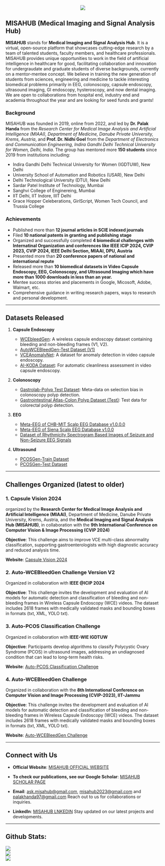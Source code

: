 <h1 align="center">
    <img src="https://readme-typing-svg.herokuapp.com/?font=Righteous&size=35&center=true&vCenter=true&width=500&height=70&duration=4000&lines=Hi+There!+👋;Welcome+To+MISAHUB;" />
</h1>

## MISAHUB (Medical Imaging and Signal Analysis Hub)

**MISAHUB** stands for **Medical Imaging and Signal Analysis Hub**. It is a virtual, open-source platform that showcases cutting-edge research by a team of talented students, faculty members, and healthcare professionals. MISAHUB provides unique opportunities to work in the field of artificial intelligence in healthcare for good, facilitating collaboration and innovation for undergraudate and graduate students of diverse backgrounds, currently on a mentor-mentee concept. We believe in training the new generation of students from sciences, engineering and medicine to tackle interesting biomedical problems primarily in EEG, colonoscopy, capsule endoscopy, ultrasound imaging, GI endoscopy, hysteroscopy, and now dental imaging. We are open to collaborations from hospital end, industry end and academia throughout the year and are looking for seed funds and grants!

### Background
MISAHUB was founded in 2019, online from 2022, and led by **Dr. Palak Handa** from the *Research Center for Medical Image Analysis and Artificial Intelligence (MIAAI), Department of Medicine, Danube Private University, Krems, Austria*, and **Prof. Dr. Nidhi Goel** from the *Department of Electronics and Communication Engineering, Indira Gandhi Delhi Technical University for Women, Delhi, India*. The group has mentored more **150 students** since 2019 from institutions including:

- Indira Gandhi Delhi Technical University for Women (IGDTUW), New Delhi
- University School of Automation and Robotics (USAR), New Delhi
- Delhi Technological University (DTU), New Delhi
- Sardar Patel Institute of Technology, Mumbai
- Sanghvi College of Enginereing, Mumbai
- IIT Delhi, IIT Indore, IIIT Delhi
- Grace Hopper Celeberations, GirlScript, Women Tech Council, and Trussia College

### Achievements
- Published more than **12 journal articles in SCIE indexed journals**
- Filed **10 national patents in granting and publishing stage**
- Organized and successfully completed **4 biomedical challenges with Internatinal Organization and conferences like IEEE ICIP 2024, CVIP 2023, CVIP 2024, IEEE Delhi Section, MIAAI, DPU, Austria**
- Presented more than **20 conference papers of national and international repute**
- Released more than **10 biomedical datasets in Video Capsule Endoscopy, EEG, Colonoscopy, and Ultrasound Imaging which have more than 1000 downloads in less than an year.**
- Mentee success stories and placements in Google, Micosoft, Adobe, Walmart, etc.
- Comprehensive guidance in writing research papers, ways to research and personal development.

---

## Datasets Released

1. **Capsule Endoscopy**
   - [WCEbleedGen](https://zenodo.org/records/7548320): A wireless capsule endoscopy dataset containing bleeding and non-bleeding frames (V1, V2).
   - [AutoWCEBleedGen-Test Dataset (V1)](https://zenodo.org/records/10124589)
   - [VCEAnomalyNet](https://zenodo.org/records/10909126): A dataset for anomaly detection in video capsule endoscopy.
   - [AI-KODA Dataset](https://figshare.com/articles/dataset/AI-KODA_Dataset_An_AI-Image_Dataset_for_Automatic_Assessment_of_Cleanliness_in_Video_Capsule_Endoscopy_as_per_Korea-Canada_Scores/25807915): For automatic cleanliness assessment in video capsule endoscopy.

2. **Colonoscopy**
   - [Gastrolab-Polyp Test Dataset](https://zenodo.org/records/7874340): Meta-data on selection bias in colonoscopy polyp detection.
   - [Gastrointestinal Atlas-Colon Polyp Dataset (Test)](https://zenodo.org/records/10097701): Test data for colorectal polyp detection.

3. **EEG**
   - [Meta-EEG of CHB-MIT Scalp EEG Database v1.0.0.0](https://zenodo.org/record/6062372#.ZEp6jXZBzIU)
   - [Meta-EEG of Siena Scalp EEG Database v1.0.0](https://zenodo.org/record/6061290#.ZEp6i3ZBzIW)
   - [Dataset of Rhythmicity Spectrogram Based Images of Seizure and Non-Seizure EEG Signals](https://zenodo.org/record/6055011#.ZEp6i3ZBzIX)

4. **Ultrasound**
   - [PCOSGen-Train Dataset](https://zenodo.org/records/10430727)
   - [PCOSGen-Test Dataset](https://zenodo.org/records/10510879)

---

## Challenges Organized (latest to older)

### 1. Capsule Vision 2024
organized by the **Research Center for Medical Image Analysis and Artificial Intelligence (MIAAI)**, Department of Medicine, Danube Private University, Krems, Austria, and the **Medical Imaging and Signal Analysis Hub (MISAHUB)**, in collaboration with the **9th International Conference on Computer Vision & Image Processing (CVIP 2024)**

**Objective**: This challenge aims to improve VCE multi-class abnormality classification, supporting gastroenterologists with high diagnostic accuracy and reduced analysis time.

**Website**: [Capsule Vision 2024](https://cvip-2024.vercel.app/challenge)

### 2. Auto-WCEBleedGen Challenge Version V2
Organized in collaboration with **IEEE @ICIP 2024**

**Objective**: This challenge invites the development and evaluation of AI models for automatic detection and classification of bleeding and non-bleeding frames in Wireless Capsule Endoscopy (WCE) videos. The dataset includes 2618 frames with medically validated masks and bounding boxes in formats (txt, XML, YOLO txt).
  
### 3. Auto-PCOS Classification Challenge
Organized in collaboration with **IEEE-WIE IGDTUW**

**Objective**: Participants develop algorithms to classify Polycystic Ovary Syndrome (PCOS) in ultrasound images, addressing an undiagnosed condition that can lead to long-term health risks.

**Website**: [Auto-PCOS Classification Challenge](https://misahub.in/pcos/index.html)

### 4. Auto-WCEBleedGen Challenge
Organized in collaboration with the **8th International Conference on Computer Vision and Image Processing (CVIP-2023), IIT-Jammu**

**Objective**: This challenge invites the development and evaluation of AI models for automatic detection and classification of bleeding and non-bleeding frames in Wireless Capsule Endoscopy (WCE) videos. The dataset includes 2618 frames with medically validated masks and bounding boxes in formats (txt, XML, YOLO txt).

**Website**: [Auto-WCEBleedGen Challenge](https://unstop.com/hackathons/auto-wcebleedgen-challenge-misahub-758057)

---

## Connect with Us

- **Official Website**: [MISAHUB OFFICIAL WEBSITE](https://misahub.in/)
  
- **To check our publications, see our Google Scholar**: [MISAHUB SCHOLAR PAGE](https://scholar.google.com/citations?user=mvDYiX0AAAAJ&hl=en)

- **Email**: [ask.misahub@gmail.com](ask.misahub@gmail.com]), [misahub2023@gmail.com](ask.misahub@gmail.com) and [palakhanda97@gmail.com](palakhanda97@gmail.com) Reach out to us for collaborations or inquiries.

- **LinkedIn**: [MISAHUB LNKEDIN](https://www.linkedin.com/in/misahub/) Stay updated on our latest projects and developments.

---
## Github Stats:
![](https://github-readme-stats.vercel.app/api?username=misahub2023&theme=dark&hide_border=false&include_all_commits=false&count_private=false)<br/>
![](https://github-readme-streak-stats.herokuapp.com/?user=misahub2023&theme=dark&hide_border=false)<br/>
![](https://github-readme-stats.vercel.app/api/top-langs/?username=misahub2023&theme=dark&hide_border=false&include_all_commits=false&count_private=false&layout=compact)
